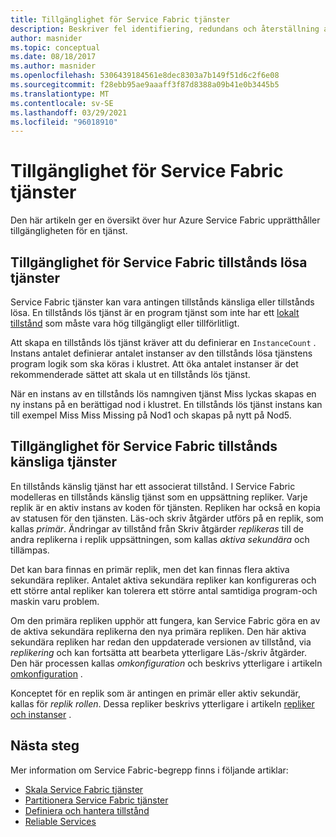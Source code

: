 ```yaml
---
title: Tillgänglighet för Service Fabric tjänster
description: Beskriver fel identifiering, redundans och återställning av en tjänst i ett Azure Service Fabric-program.
author: masnider
ms.topic: conceptual
ms.date: 08/18/2017
ms.author: masnider
ms.openlocfilehash: 5306439184561e8dec8303a7b149f51d6c2f6e08
ms.sourcegitcommit: f28ebb95ae9aaaff3f87d8388a09b41e0b3445b5
ms.translationtype: MT
ms.contentlocale: sv-SE
ms.lasthandoff: 03/29/2021
ms.locfileid: "96018910"
---
```

# <a name="availability-of-service-fabric-services"></a>Tillgänglighet för Service Fabric tjänster
Den här artikeln ger en översikt över hur Azure Service Fabric upprätthåller tillgängligheten för en tjänst.

## <a name="availability-of-service-fabric-stateless-services"></a>Tillgänglighet för Service Fabric tillstånds lösa tjänster
Service Fabric tjänster kan vara antingen tillstånds känsliga eller tillstånds lösa. En tillstånds lös tjänst är en program tjänst som inte har ett [lokalt tillstånd](service-fabric-concepts-state.md) som måste vara hög tillgängligt eller tillförlitligt.

Att skapa en tillstånds lös tjänst kräver att du definierar en `InstanceCount` . Instans antalet definierar antalet instanser av den tillstånds lösa tjänstens program logik som ska köras i klustret. Att öka antalet instanser är det rekommenderade sättet att skala ut en tillstånds lös tjänst.

När en instans av en tillstånds lös namngiven tjänst Miss lyckas skapas en ny instans på en berättigad nod i klustret. En tillstånds lös tjänst instans kan till exempel Miss Miss Missing på Nod1 och skapas på nytt på Nod5.

## <a name="availability-of-service-fabric-stateful-services"></a>Tillgänglighet för Service Fabric tillstånds känsliga tjänster
En tillstånds känslig tjänst har ett associerat tillstånd. I Service Fabric modelleras en tillstånds känslig tjänst som en uppsättning repliker. Varje replik är en aktiv instans av koden för tjänsten. Repliken har också en kopia av statusen för den tjänsten. Läs-och skriv åtgärder utförs på en replik, som kallas *primär*. Ändringar av tillstånd från Skriv åtgärder *replikeras* till de andra replikerna i replik uppsättningen, som kallas *aktiva sekundära* och tillämpas. 

Det kan bara finnas en primär replik, men det kan finnas flera aktiva sekundära repliker. Antalet aktiva sekundära repliker kan konfigureras och ett större antal repliker kan tolerera ett större antal samtidiga program-och maskin varu problem.

Om den primära repliken upphör att fungera, kan Service Fabric göra en av de aktiva sekundära replikerna den nya primära repliken. Den här aktiva sekundära repliken har redan den uppdaterade versionen av tillstånd, via *replikering* och kan fortsätta att bearbeta ytterligare Läs-/skriv åtgärder. Den här processen kallas *omkonfiguration* och beskrivs ytterligare i artikeln [omkonfiguration](service-fabric-concepts-reconfiguration.md) .

Konceptet för en replik som är antingen en primär eller aktiv sekundär, kallas för *replik rollen*. Dessa repliker beskrivs ytterligare i artikeln [repliker och instanser](service-fabric-concepts-replica-lifecycle.md) . 

## <a name="next-steps"></a>Nästa steg
Mer information om Service Fabric-begrepp finns i följande artiklar:

- [Skala Service Fabric tjänster](service-fabric-concepts-scalability.md)
- [Partitionera Service Fabric tjänster](service-fabric-concepts-partitioning.md)
- [Definiera och hantera tillstånd](service-fabric-concepts-state.md)
- [Reliable Services](service-fabric-reliable-services-introduction.md)

